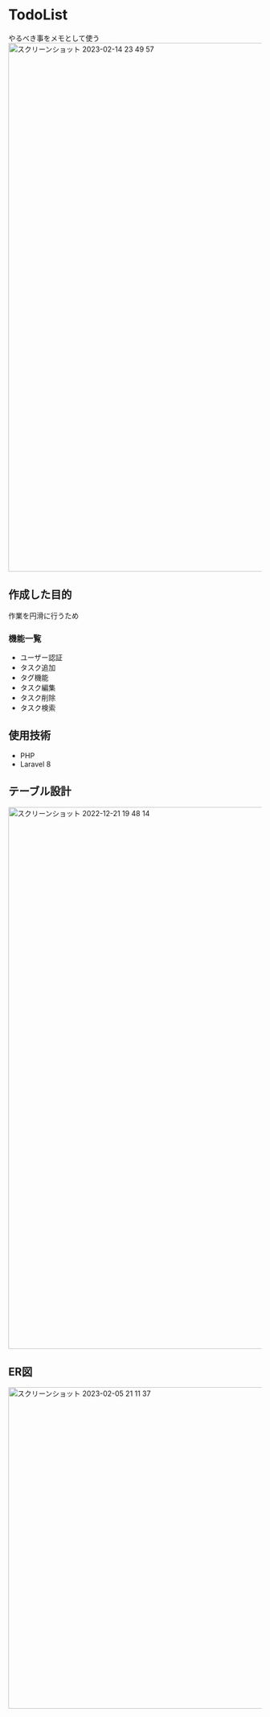 #  TodoList

やるべき事をメモとして使う
<img width="1051" alt="スクリーンショット 2023-02-14 23 49 57" src="https://user-images.githubusercontent.com/109641816/218773096-de53acb5-5f3a-447d-874a-37e83d28a2c1.png">



## 作成した目的

作業を円滑に行うため

### 機能一覧
- ユーザー認証
- タスク追加
- タグ機能
- タスク編集
- タスク削除
- タスク検索

## 使用技術
- PHP
- Laravel 8

## テーブル設計

<img width="1077" alt="スクリーンショット 2022-12-21 19 48 14" src="https://user-images.githubusercontent.com/109641816/208887776-878e635f-ba20-4ad5-94c8-d550b69d3c05.png">


## ER図

<img width="639" alt="スクリーンショット 2023-02-05 21 11 37" src="https://user-images.githubusercontent.com/109641816/218770022-5cf45fb7-01d6-4102-a6fc-1437ff46d0db.png">
